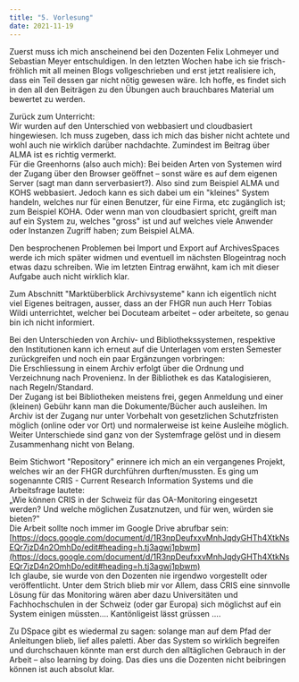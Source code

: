 ```yaml
---
title: "5. Vorlesung"
date: 2021-11-19
---
```


Zuerst muss ich mich anscheinend bei den Dozenten Felix Lohmeyer und Sebastian Meyer entschuldigen. In den letzten Wochen habe ich sie frisch-fröhlich mit all meinen Blogs vollgeschrieben und erst jetzt realisiere ich, dass ein Teil dessen gar nicht nötig gewesen wäre. Ich hoffe, es findet sich in den all den Beiträgen zu den Übungen auch brauchbares Material um bewertet zu werden.   

Zurück zum Unterricht:   
Wir wurden auf den Unterschied von webbasiert und cloudbasiert hingewiesen. Ich muss zugeben, dass ich mich das bisher nicht achtete und wohl auch nie wirklich darüber nachdachte. Zumindest im Beitrag über ALMA ist es richtig vermerkt.    
Für die Greenhorns (also auch mich):
Bei beiden Arten von Systemen wird der Zugang über den Browser geöffnet – sonst wäre es auf dem eigenen Server (sagt man dann serverbasiert?). Also sind zum Beispiel ALMA und KOHS webbasiert. Jedoch kann es sich dabei um ein "kleines" System handeln, welches nur für einen Benutzer, für eine Firma, etc zugänglich ist; zum Beispiel KOHA.
Oder wenn man von cloudbasiert spricht, greift man auf ein System zu, welches "gross" ist und auf welches viele Anwender oder Instanzen Zugriff haben; zum Beispiel ALMA.
   
Den besprochenen Problemen bei Import und Export auf ArchivesSpaces werde ich mich später widmen und eventuell im nächsten Blogeintrag noch etwas dazu schreiben. Wie im letzten Eintrag erwähnt, kam ich mit dieser Aufgabe auch nicht wirklich klar.

Zum Abschnitt "Marktüberblick Archivsysteme" kann ich eigentlich nicht viel Eigenes beitragen, ausser, dass an der FHGR nun auch Herr Tobias Wildi unterrichtet, welcher bei Docuteam arbeitet – oder arbeitete, so genau bin ich nicht informiert.   

Bei den Unterschieden von Archiv- und Bibliothekssystemen, respektive den Institutionen kann ich erneut auf die Unterlagen vom ersten Semester zurückgreifen und noch ein paar Ergänzungen vorbringen:   
Die Erschliessung in einem Archiv erfolgt über die Ordnung und Verzeichnung nach Provenienz. In der Bibliothek es das Katalogisieren, nach Regeln/Standard.   
Der Zugang ist bei Bibliotheken meistens frei, gegen Anmeldung und einer (kleinen) Gebühr kann man die Dokumente/Bücher auch ausleihen. Im Archiv ist der Zugang nur unter Vorbehalt von gesetzlichen Schutzfristen möglich (online oder vor Ort) und normalerweise ist keine Ausleihe möglich.   
Weiter Unterschiede sind ganz von der Systemfrage gelöst und in diesem Zusammenhang nicht von Belang.

Beim Stichwort "Repository" erinnere ich mich an ein vergangenes Projekt, welches wir an der FHGR durchführen durften/mussten. Es ging um sogenannte CRIS - Current Research Information Systems und die Arbeitsfrage lautete:   
„Wie können CRIS in der Schweiz für das OA-Monitoring eingesetzt werden? Und welche möglichen Zusatznutzen, und für wen, würden sie bieten?‟   
Die Arbeit sollte noch immer im Google Drive abrufbar sein:   
[https://docs.google.com/document/d/1R3npDeufxxvMnhJqdyGHTh4XtkNsEQr7jzD4n2OmhDo/edit#heading=h.tj3agwj1pbwm](https://docs.google.com/document/d/1R3npDeufxxvMnhJqdyGHTh4XtkNsEQr7jzD4n2OmhDo/edit#heading=h.tj3agwj1pbwm)   
Ich glaube, sie wurde von den Dozenten nie irgendwo vorgestellt oder veröffentlicht. Unter dem Strich blieb mir vor Allem, dass CRIS eine sinnvolle Lösung für das Monitoring wären aber dazu Universitäten und Fachhochschulen in der Schweiz (oder gar Europa) sich möglichst auf ein System einigen müssten.... Kantönligeist lässt grüssen ....

Zu DSpace gibt es wiedermal zu sagen: solange man auf dem Pfad der Anleitungen blieb, lief alles paletti. Aber das System so wirklich begreifen und durchschauen könnte man erst durch den alltäglichen Gebrauch in der Arbeit – also learning by doing. Das dies uns die Dozenten nicht beibringen können ist auch absolut klar. 
